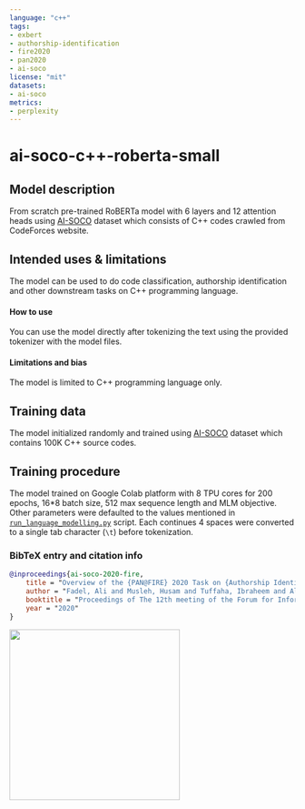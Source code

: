```yaml
---
language: "c++"
tags:
- exbert
- authorship-identification
- fire2020
- pan2020
- ai-soco
license: "mit"
datasets:
- ai-soco
metrics:
- perplexity
---
```


# ai-soco-c++-roberta-small

## Model description

From scratch pre-trained RoBERTa model with 6 layers and 12 attention heads using [AI-SOCO](https://sites.google.com/view/ai-soco-2020) dataset which consists of C++ codes crawled from CodeForces website.

## Intended uses & limitations

The model can be used to do code classification, authorship identification and other downstream tasks on C++ programming language.

#### How to use

You can use the model directly after tokenizing the text using the provided tokenizer with the model files.

#### Limitations and bias

The model is limited to C++ programming language only.

## Training data

The model initialized randomly and trained using [AI-SOCO](https://sites.google.com/view/ai-soco-2020) dataset which contains 100K C++ source codes.

## Training procedure

The model trained on Google Colab platform with 8 TPU cores for 200 epochs, 16\*8 batch size, 512 max sequence length and MLM objective. Other parameters were defaulted to the values mentioned in [`run_language_modelling.py`](https://github.com/huggingface/transformers/blob/master/examples/language-modeling/run_language_modeling.py) script. Each continues 4 spaces were converted to a single tab character (`\t`) before tokenization.

### BibTeX entry and citation info

```bibtex
@inproceedings{ai-soco-2020-fire,
    title = "Overview of the {PAN@FIRE} 2020 Task on {Authorship Identification of SOurce COde (AI-SOCO)}",
    author = "Fadel, Ali and Musleh, Husam and Tuffaha, Ibraheem and Al-Ayyoub, Mahmoud and Jararweh, Yaser and Benkhelifa, Elhadj and Rosso, Paolo",
    booktitle = "Proceedings of The 12th meeting of the Forum for Information Retrieval Evaluation (FIRE 2020)",
    year = "2020"
}
```

<a href="https://huggingface.co/exbert/?model=aliosm/ai-soco-c++-roberta-small">
	<img width="300px" src="https://hf-dinosaur.huggingface.co/exbert/button.png">
</a>
